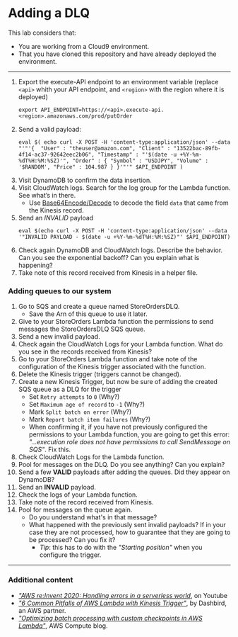 # Adding a DLQ

This lab considers that:
- You are working from a Cloud9 environment.
- That you have cloned this repository and have already deployed the environment.

***

1. Export the execute-API endpoint to an environment variable (replace `<api>` whith your API endpoint, and `<region>` with the region where it is deployed)
    ~~~
    export API_ENDPOINT=https://<api>.execute-api.<region>.amazonaws.com/prod/putOrder
    ~~~
2. Send a valid payload:
    ~~~
    eval $( echo curl -X POST -H 'content-type:application/json' --data "'"'{  "User" : "theuser@amazon.com", "Client" : "13522bac-89fb-4f14-ac37-92642eec2b06", "Timestamp" : "'$(date -u +%Y-%m-%dT%H:%M:%SZ)'", "Order" : { "Symbol" : "USDJPY", "Volume" : '$RANDOM', "Price" : 104.987 } }'"'" $API_ENDPOINT )
    ~~~
3. Visit DynamoDB to confirm the data insertion.
4. Visit CloudWatch logs. Search for the log group for the Lambda function. See what’s in there.
   - Use [Base64Encode/Decode](https://www.base64decode.org/) to decode the field `data` that came from the Kinesis record.
5. Send an *INVALID* payload
    ~~~
    eval $(echo curl -X POST -H 'content-type:application/json' --data '"INVALID PAYLOAD - $(date -u +%Y-%m-%dT%H:%M:%SZ)"' $API_ENDPOINT)
    ~~~
6. Check again DynamoDB and CloudWatch logs. Describe the behavior. Can you see the exponential backoff? Can you explain what is happening?
7. Take note of this record received from Kinesis in a helper file.

### Adding queues to our system
1. Go to SQS and create a queue named StoreOrdersDLQ.
    - Save the Arn of this queue to use it later.
2. Give to your StoreOrders Lambda function the permissions to send messages the StoreOrdersDLQ SQS queue.
3. Send a new invalid payload.
4. Check again the CloudWatch Logs for your Lambda function. What do you see in the records received from Kinesis?
5. Go to your StoreOrders Lambda function and take note of the configuration of the Kinesis trigger associated with the function.
8. Delete the Kinesis trigger (triggers cannot be changed).
9. Create a new Kinesis Trigger, but now be sure of adding the created SQS queue as a DLQ for the trigger
    - Set `Retry attempts` to `0` (Why?)
    - Set `Maximum age of record` to `-1` (Why?)
    - Mark `Split batch on error` (Why?)
    - Mark `Report batch item failures` (Why?)
    - When confirming it, if you have not previously configured the permissions to your Lambda function, you are going to get this error: *"...execution role does not have permissions to call SendMessage on SQS"*. Fix this.
10. Check CloudWatch Logs for the Lambda function.
11. Pool for messages on the DLQ. Do you see anything? Can you explain?
12. Send a few **VALID** payloads after adding the queues. Did they appear on DynamoDB?
13. Send an **INVALID** payload.
14. Check the logs of your Lambda function.
15. Take note of the record received from Kinesis.
16. Pool for messages on the queue again.
    - Do you understand what's in that message?
    - What happened with the previously sent invalid payloads? If in your case they are not processed, how to guarantee that they are going to be processed? Can you fix it?
        - *Tip*: this has to do with the *"Starting position"* when you configure the trigger.

***
### Additional content
- [*"AWS re:Invent 2020: Handling errors in a serverless world*](https://www.youtube.com/watch?v=ZplOXryhX4k), on Youtube
- [*"6 Common Pitfalls of AWS Lambda with Kinesis Trigger"*](https://dashbird.io/blog/lambda-kinesis-trigger/), by Dashbird, an AWS partner.
- [*"Optimizing batch processing with custom checkpoints in AWS Lambda"*](https://aws.amazon.com/blogs/compute/optimizing-batch-processing-with-custom-checkpoints-in-aws-lambda/), AWS Compute blog.